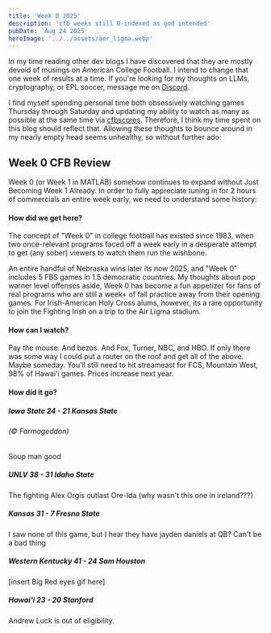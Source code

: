 ```yaml
---
title: 'Week 0 2025'
description: 'cfb weeks still 0-indexed as god intended'
pubDate: 'Aug 24 2025'
heroImage: '../../assets/aer_ligma.webp'
---
```


In my time reading other dev blogs I have discovered that they are mostly devoid of musings on 
American College Football. I intend to change that one week of results at a time. If you're looking for my thoughts 
on LLMs, cryptography, or EPL soccer, message me on [Discord](https://discord.com/invite/osrs). 

I find myself spending personal time both obsessively watching games Thursday through Saturday and updating 
my ability to watch as many as possible at the same time via [cfbscores](https://github.com/npoet/cfbscores_py). Therefore, I think my time spent 
on this blog should reflect that. Allowing these thoughts to bounce around in my nearly empty head seems unhealthy, 
so without further ado:

## Week 0 CFB Review

Week 0 (or Week 1 in MATLAB) somehow continues to expand without Just Becoming Week 1 Already. 
In order to fully appreciate tuning in for 2 hours of commercials an entire week early, 
we need to understand some history:

#### How did we get here?

The concept of "Week 0" in college football has existed since 1983, when two once-relevant programs faced off a week 
early in a desperate attempt to get (any sober) viewers to watch them run the wishbone. 

An entire handful of Nebraska wins later its now 2025, and "Week 0" includes 5 FBS games in 1.5 democratic countries. 
My thoughts about pop warner level offenses aside, Week 0 has become a fun appetizer for fans of real programs who 
are still a week+ of fall practice away from their opening games. For Irish-American Holy Cross alums, however, 
its a rare opportunity to join the Fighting Irish on a trip to the Air Ligma stadium.

#### How can I watch?

Pay the mouse. And bezos. And Fox, Turner, NBC, and HBO. If only there was some way I could put a router on the roof 
and get all of the above. Maybe someday. You'll still need to hit streameast for FCS, Mountain West, 
98% of Hawai'i games. Prices increase next year.

#### How did it go?

##### Iowa State 24 - 21 Kansas State  
###### (&copy; Farmageddon)

Soup man good

##### UNLV 38 - 31 Idaho State

The fighting Alex Orgis outlast Ore-Ida (why wasn't this one in ireland???)

##### Kansas 31 - 7 Fresno State

I saw none of this game, but I hear they have jayden daniels at QB? Can't be a bad thing

##### Western Kentucky 41 - 24 Sam Houston

[insert Big Red eyes gif here]

##### Hawai'i 23 - 20 Stanford

Andrew Luck is out of eligibility.

